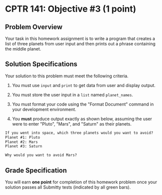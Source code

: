 # CPTR 141: Objective #3 (1 point)

## Problem Overview

Your task in this homework assignment is to write a program that creates a list of three planets from user input and then prints out a phrase containing the middle planet.

## Solution Specifications

Your solution to this problem must meet the following criteria.

1. You must use `input` and `print` to get data from user and display output.

2. You must store the user input in a `list` named `planet_names`.

3. You must format your code using the "Format Document" command in your development environment.

4. You **must** produce output exactly as shown below, assuming the user were to enter "Pluto", "Mars", and "Saturn" as their planets.

```html
If you went into space, which three planets would you want to avoid?
Planet #1: Pluto
Planet #2: Mars
Planet #3: Saturn

Why would you want to avoid Mars?
```

## Grade Specification

You will earn **one point** for completion of this homework problem once your solution passes all Submitty tests (indicated by all green bars).
